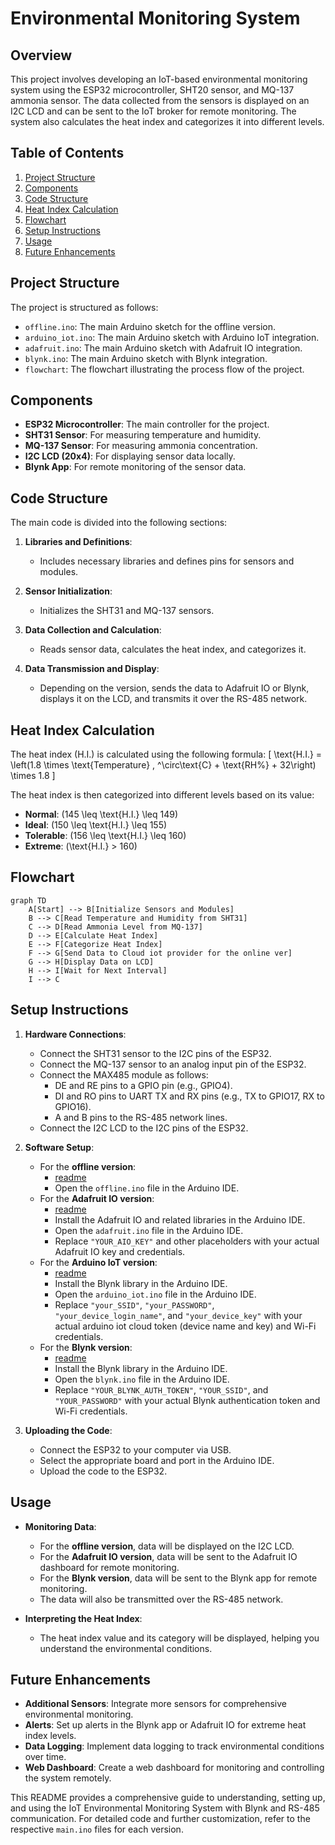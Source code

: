 # Environmental Monitoring System

## Overview
This project involves developing an IoT-based environmental monitoring system using the ESP32 microcontroller, SHT20 sensor, and MQ-137 ammonia sensor. The data collected from the sensors is displayed on an I2C LCD and can be sent to the IoT broker for remote monitoring. The system also calculates the heat index and categorizes it into different levels.

## Table of Contents
1. [Project Structure](#project-structure)
2. [Components](#components)
3. [Code Structure](#code-structure)
4. [Heat Index Calculation](#heat-index-calculation)
5. [Flowchart](#flowchart)
6. [Setup Instructions](#setup-instructions)
7. [Usage](#usage)
8. [Future Enhancements](#future-enhancements)

## Project Structure
The project is structured as follows:
- `offline.ino`: The main Arduino sketch for the offline version.
- `arduino_iot.ino`: The main Arduino sketch with Arduino IoT integration.
- `adafruit.ino`: The main Arduino sketch with Adafruit IO integration.
- `blynk.ino`: The main Arduino sketch with Blynk integration.
- `flowchart`: The flowchart illustrating the process flow of the project.

## Components
- **ESP32 Microcontroller**: The main controller for the project.
- **SHT31 Sensor**: For measuring temperature and humidity.
- **MQ-137 Sensor**: For measuring ammonia concentration.
- **I2C LCD (20x4)**: For displaying sensor data locally.
- **Blynk App**: For remote monitoring of the sensor data.

## Code Structure
The main code is divided into the following sections:

1. **Libraries and Definitions**:
   - Includes necessary libraries and defines pins for sensors and modules.

2. **Sensor Initialization**:
   - Initializes the SHT31 and MQ-137 sensors.

3. **Data Collection and Calculation**:
   - Reads sensor data, calculates the heat index, and categorizes it.

4. **Data Transmission and Display**:
   - Depending on the version, sends the data to Adafruit IO or Blynk, displays it on the LCD, and transmits it over the RS-485 network.

## Heat Index Calculation
The heat index (H.I.) is calculated using the following formula:
\[ \text{H.I.} = \left(1.8 \times \text{Temperature} \, ^\circ\text{C} + \text{RH%} + 32\right) \times 1.8 \]

The heat index is then categorized into different levels based on its value:
- **Normal**: \(145 \leq \text{H.I.} \leq 149\)
- **Ideal**: \(150 \leq \text{H.I.} \leq 155\)
- **Tolerable**: \(156 \leq \text{H.I.} \leq 160\)
- **Extreme**: \(\text{H.I.} > 160\)

## Flowchart
```mermaid
graph TD
    A[Start] --> B[Initialize Sensors and Modules]
    B --> C[Read Temperature and Humidity from SHT31]
    C --> D[Read Ammonia Level from MQ-137]
    D --> E[Calculate Heat Index]
    E --> F[Categorize Heat Index]
    F --> G[Send Data to Cloud iot provider for the online ver]
    G --> H[Display Data on LCD]
    H --> I[Wait for Next Interval]
    I --> C
```

## Setup Instructions
1. **Hardware Connections**:
   - Connect the SHT31 sensor to the I2C pins of the ESP32.
   - Connect the MQ-137 sensor to an analog input pin of the ESP32.
   - Connect the MAX485 module as follows:
     - DE and RE pins to a GPIO pin (e.g., GPIO4).
     - DI and RO pins to UART TX and RX pins (e.g., TX to GPIO17, RX to GPIO16).
     - A and B pins to the RS-485 network lines.
   - Connect the I2C LCD to the I2C pins of the ESP32.

2. **Software Setup**:
   - For the **offline version**:
     - [readme](code/offline/readme.md)
     - Open the `offline.ino` file in the Arduino IDE.
   - For the **Adafruit IO version**:
     - [readme](code/online/adafruit/readme.md)
     - Install the Adafruit IO and related libraries in the Arduino IDE.
     - Open the `adafruit.ino` file in the Arduino IDE.
     - Replace `"YOUR_AIO_KEY"` and other placeholders with your actual Adafruit IO key and credentials.
   - For the **Arduino IoT version**:
     - [readme](code/online/arduino_iot/readme.md)
     - Install the Blynk library in the Arduino IDE.
     - Open the `arduino_iot.ino` file in the Arduino IDE.
     - Replace `"your_SSID"`, `"your_PASSWORD"`, `"your_device_login_name"`, and `"your_device_key"` with your actual arduino iot cloud token (device name and key) and Wi-Fi credentials.
   - For the **Blynk version**:
     - [readme](code/online/blynk/readme.md)
     - Install the Blynk library in the Arduino IDE.
     - Open the `blynk.ino` file in the Arduino IDE.
     - Replace `"YOUR_BLYNK_AUTH_TOKEN"`, `"YOUR_SSID"`, and `"YOUR_PASSWORD"` with your actual Blynk authentication token and Wi-Fi credentials.

3. **Uploading the Code**:
   - Connect the ESP32 to your computer via USB.
   - Select the appropriate board and port in the Arduino IDE.
   - Upload the code to the ESP32.

## Usage
- **Monitoring Data**:
  - For the **offline version**, data will be displayed on the I2C LCD.
  - For the **Adafruit IO version**, data will be sent to the Adafruit IO dashboard for remote monitoring.
  - For the **Blynk version**, data will be sent to the Blynk app for remote monitoring.
  - The data will also be transmitted over the RS-485 network.

- **Interpreting the Heat Index**:
  - The heat index value and its category will be displayed, helping you understand the environmental conditions.

## Future Enhancements
- **Additional Sensors**: Integrate more sensors for comprehensive environmental monitoring.
- **Alerts**: Set up alerts in the Blynk app or Adafruit IO for extreme heat index levels.
- **Data Logging**: Implement data logging to track environmental conditions over time.
- **Web Dashboard**: Create a web dashboard for monitoring and controlling the system remotely.

This README provides a comprehensive guide to understanding, setting up, and using the IoT Environmental Monitoring System with Blynk and RS-485 communication. For detailed code and further customization, refer to the respective `main.ino` files for each version.
